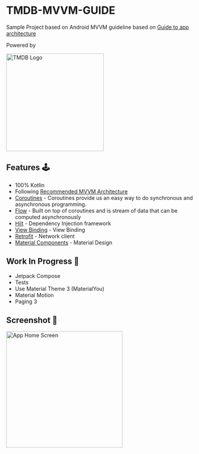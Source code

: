 # TMDB-MVVM-GUIDE
Sample Project based on Android MVVM guideline based on [Guide to app architecture](https://developer.android.com/jetpack/guide)

Powered by

<img width="260" alt="TMDB Logo" src="https://user-images.githubusercontent.com/13759258/213716452-837c217d-49ac-442c-b7eb-5f1a76dff614.png">


## Features 🕹
- 100% Kotlin
- Following [Recommended MVVM Architecture](https://developer.android.com/jetpack/guide)
- [Coroutines](https://developer.android.com/kotlin/coroutines) - Coroutines provide us an easy way to do synchronous and asynchronous programming.
- [Flow](https://developer.android.com/kotlin/flow) - Built on top of coroutines and is stream of data that can be computed asynchronously
- [Hilt](https://dagger.dev/hilt/) - Dependency Injection framework
- [View Binding](https://developer.android.com/topic/libraries/view-binding) - View Binding
- [Retrofit](https://github.com/square/retrofit) - Network client
- [Material Components](https://github.com/material-components/material-components-android) - Material Design


## Work In Progress 🚧
- Jetpack Compose
- Tests
- Use Material Theme 3 (MaterialYou)
- Material Motion 
- Paging 3


## Screenshot 📱
<img width="310" alt="App Home Screen" src="https://user-images.githubusercontent.com/13759258/213719394-56e7137d-624c-400f-8525-132c5eba37c1.png">

